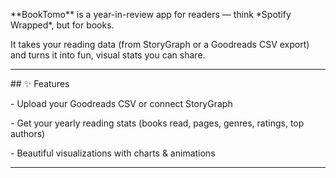 \*\*BookTomo\*\* is a year-in-review app for readers — think \*Spotify Wrapped\*, but for books.  

It takes your reading data (from StoryGraph or a Goodreads CSV export) and turns it into fun, visual stats you can share.  



---



\## ✨ Features

\- Upload your Goodreads CSV or connect StoryGraph  

\- Get your yearly reading stats (books read, pages, genres, ratings, top authors)  

\- Beautiful visualizations with charts \& animations  



---

